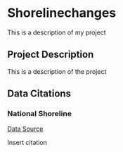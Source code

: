 # Shorelinechanges
This is a description of my project

## Project Description
This is a description of the project 

## Data Citations

### National Shoreline 
[Data Source](https://nsde.ngs.noaa.gov/)

Insert citation
